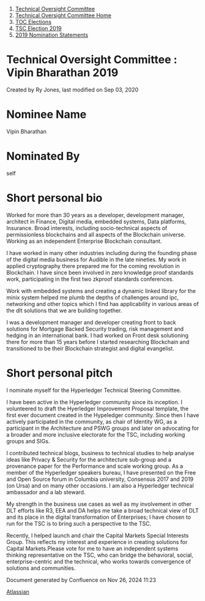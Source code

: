 1. [Technical Oversight Committee](index.html)
2. [Technical Oversight Committee Home](Technical-Oversight-Committee-Home_21430274.html)
3. [TOC Elections](TOC-Elections_21448771.html)
4. [TSC Election 2019](TSC-Election-2019_21434240.html)
5. [2019 Nomination Statements](2019-Nomination-Statements_21448772.html)

# Technical Oversight Committee : Vipin Bharathan 2019

Created by Ry Jones, last modified on Sep 03, 2020

# Nominee Name

Vipin Bharathan

# Nominated By

self

# Short personal bio

Worked for more than 30 years as a developer, development manager, architect in Finance, Digital media, embedded systems, Data platforms, Insurance. Broad interests, including socio-technical aspects of permissionless blockchains and all aspects of the Blockchain universe. Working as an independent Enterprise Blockchain consultant. 

I have worked in many other industries including during the founding phase of the digital media business for Audible in the late nineties. My work in applied cryptography there prepared me for the coming revolution in Blockchain. I have since been involved in zero knowledge proof standards work, participating in the first two zkproof standards conferences. 

Work with embedded systems and creating a dynamic linked library for the minix system helped me plumb the depths of challenges around ipc, networking and other topics which I find has applicability in various areas of the dlt solutions that we are building together.

I was a development manager and developer creating front to back solutions for Mortgage Backed Security trading, risk management and hedging in an international bank. I had worked on Front desk solutioning there for more than 15 years before I started researching Blockchain and transitioned to be their Blockchain strategist and digital evangelist.

# Short personal pitch

I nominate myself for the Hyperledger Technical Steering Committee.

I have been active in the Hyperledger community since its inception. I volunteered to draft the Hyerledger Improvement Proposal template, the first ever document created in the Hypeledger community. Since then I have actively participated in the community, as chair of Identity WG, as a participant in the Architecture and PSWG groups and later on advocating for a broader and more inclusive electorate for the TSC, including working groups and SIGs.

I contributed technical blogs, business to technical studies to help analyse ideas like Privacy &amp; Security for the architecture sub-group and a provenance paper for the Performance and scale working group. As a member of the Hyperledger speakers bureau, I have presented on the Free and Open Source forum in Columbia university, Consensus 2017 and 2019 (on Ursa) and on many other occasions. I am also a Hyperledger technical ambassador and a lab steward.

My strength in the business use cases as well as my involvement in other DLT efforts like R3, EEA and DA helps me take a broad technical view of DLT and its place in the digital transformation of Enterprises; I have chosen to run for the TSC is to bring such a perspective to the TSC.

Recently, I helped launch and chair the Capital Markets Special Interests Group. This reflects my interest and experience in creating solutions for Capital Markets.Please vote for me to have an independent systems thinking representative on the TSC, who can bridge the behavioral, social, enterprise-centric and the technical, who works towards convergence of solutions and communities.

Document generated by Confluence on Nov 26, 2024 11:23

[Atlassian](http://www.atlassian.com/)
